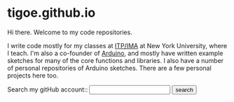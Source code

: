 # tigoe.github.io

Hi there. Welcome to my code repositories. 

I write code mostly for my classes at [ITP/IMA](https://itp.nyu.edu) at New York University, where I teach.  I'm also a co-founder of [Arduino](https://www.arduino.cc), and mostly have written example sketches for many of the core functions and libraries. I also have a number of personal repositories of Arduino sketches. There are a few personal projects here too.

 
  Search my gitHub account::
  <input type="text" id="searchbox">
  <input type="submit" value="search" onclick="search();">
<div id="results"></div>
  <script>
    function search() {
      let url = 'https://github.com/search?q=user%3Atigoe+';
      let term = document.getElementById('searchbox').value;
      url += term;
      fetchText(url);
    }

function fetchText(url) {
    // parameters for the HTTP/S call
  let params = {
    mode: 'cors', // if you need to turn off CORS, use no-cors
    headers: {    // any HTTP headers you want can go here
      'accept': 'application/text'
    }
  }
  // make the HTTP/S call:
  fetch(url, params)
    .then(response => response.text())  // convert response to text
    .then(data => getResponse(data))    // get the body of the response
    .catch(error => getResponse(error));// if there is an error
}

// function to call when you've got something to display:
function getResponse(data) {
  document.getElementById('results').innerHTML = data;
}
  </script>